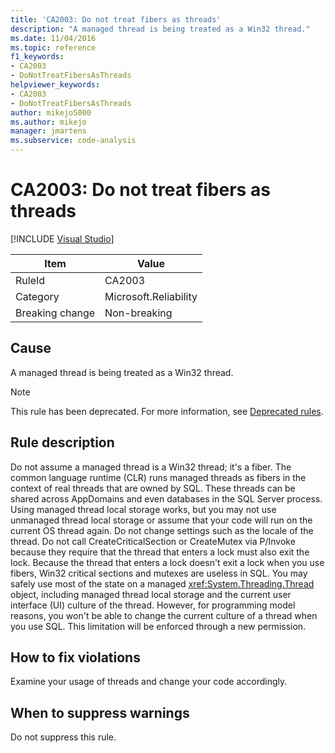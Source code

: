 ```yaml
---
title: 'CA2003: Do not treat fibers as threads'
description: "A managed thread is being treated as a Win32 thread."
ms.date: 11/04/2016
ms.topic: reference
f1_keywords:
- CA2003
- DoNotTreatFibersAsThreads
helpviewer_keywords:
- CA2003
- DoNotTreatFibersAsThreads
author: mikejo5000
ms.author: mikejo
manager: jmartens
ms.subservice: code-analysis
---
```

# CA2003: Do not treat fibers as threads

 [!INCLUDE [Visual Studio](~/includes/applies-to-version/vs-windows-only.md)]

|Item|Value|
|-|-|
|RuleId|CA2003|
|Category|Microsoft.Reliability|
|Breaking change|Non-breaking|

## Cause
A managed thread is being treated as a Win32 thread.

> [!NOTE]
> This rule has been deprecated. For more information, see [Deprecated rules](fxcop-unported-deprecated-rules.md).

## Rule description

Do not assume a managed thread is a Win32 thread; it's a fiber. The common language runtime (CLR) runs managed threads as fibers in the context of real threads that are owned by SQL. These threads can be shared across AppDomains and even databases in the SQL Server process. Using managed thread local storage works, but you may not use unmanaged thread local storage or assume that your code will run on the current OS thread again. Do not change settings such as the locale of the thread. Do not call CreateCriticalSection or CreateMutex via P/Invoke because they require that the thread that enters a lock must also exit the lock. Because the thread that enters a lock doesn't exit a lock when you use fibers, Win32 critical sections and mutexes are useless in SQL. You may safely use most of the state on a managed <xref:System.Threading.Thread> object, including managed thread local storage and the current user interface (UI) culture of the thread. However, for programming model reasons, you won't be able to change the current culture of a thread when you use SQL. This limitation will be enforced through a new permission.

## How to fix violations

Examine your usage of threads and change your code accordingly.

## When to suppress warnings

Do not suppress this rule.
